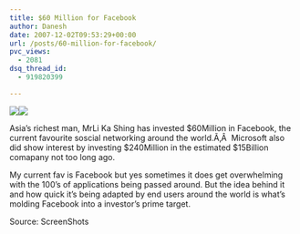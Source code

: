 ```yaml
---
title: $60 Million for Facebook
author: Danesh
date: 2007-12-02T09:53:29+00:00
url: /posts/60-million-for-facebook/
pvc_views:
  - 2081
dsq_thread_id:
  - 919820399

---
```

![][1]![][2] 

Asia&#8217;s richest man, MrLi Ka Shing has invested $60Million in Facebook, the current favourite soscial networking around the world.Ã‚Â  Microsoft also did show interest by investing $240Million in the estimated $15Billion comapany not too long ago.

My current fav is Facebook but yes sometimes it does get overwhelming with the 100&#8217;s of applications being passed around. But the idea behind it and how quick it&#8217;s being adapted by end users around the world is what&#8217;s molding Facebook into a investor&#8217;s prime target.

Source: ScreenShots

 [1]: http://img47.imageshack.us/img47/5894/obat491limed20071101180et4.jpg
 [2]: http://img205.imageshack.us/img205/239/200pxfacebooklogosvgjc6.png